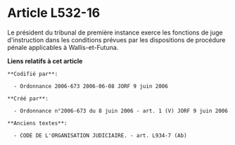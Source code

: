 # Article L532-16

Le président du tribunal de première instance exerce les fonctions de juge d'instruction dans les conditions prévues par les
dispositions de procédure pénale applicables à Wallis-et-Futuna.

**Liens relatifs à cet article**

	**Codifié par**:

	  - Ordonnance 2006-673 2006-06-08 JORF 9 juin 2006

	**Créé par**:

	  - Ordonnance n°2006-673 du 8 juin 2006 - art. 1 (V) JORF 9 juin 2006

	**Anciens textes**:

	  - CODE DE L'ORGANISATION JUDICIAIRE. - art. L934-7 (Ab)

